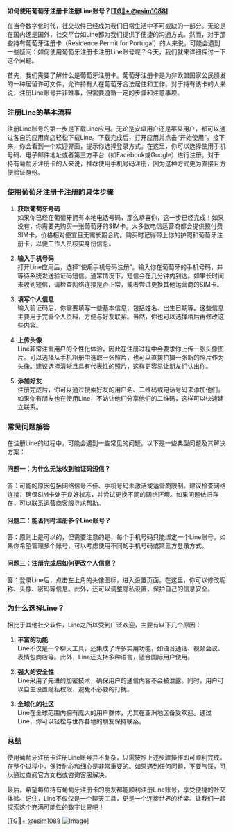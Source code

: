 **如何使用葡萄牙注册卡注册Line账号？[[TG💪+ @esim1088](https://t.me/s/esim1088)]**

在当今数字化时代，社交软件已经成为我们日常生活中不可或缺的一部分。无论是在国内还是国外，社交平台如Line都为我们提供了便捷的沟通方式。然而，对于那些持有葡萄牙注册卡（Residence Permit for Portugal）的人来说，可能会遇到一些疑问：如何使用葡萄牙注册卡注册Line账号呢？今天，我们就来详细探讨一下这个问题。

首先，我们需要了解什么是葡萄牙注册卡。葡萄牙注册卡是为非欧盟国家公民颁发的一种居留许可文件，允许持有人在葡萄牙合法居住和工作。对于持有该卡的人来说，注册Line账号并非难事，但需要遵循一定的步骤和注意事项。

### **注册Line的基本流程**

注册Line账号的第一步是下载Line应用。无论是安卓用户还是苹果用户，都可以通过各自的应用商店轻松下载Line。下载完成后，打开应用并点击“开始使用”。接下来，你会看到一个欢迎界面，提示你选择登录方式。在这里，你可以选择使用手机号码、电子邮件地址或者第三方平台（如Facebook或Google）进行注册。对于持有葡萄牙注册卡的人来说，推荐使用手机号码注册，因为这种方式更为直接且方便验证身份。

### **使用葡萄牙注册卡注册的具体步骤**

1. **获取葡萄牙号码**  
   如果你已经在葡萄牙拥有本地电话号码，那么恭喜你，这一步已经完成！如果没有，你需要先购买一张葡萄牙的SIM卡。大多数电信运营商都会提供预付费SIM卡，价格相对便宜且无需长期合约。购买时记得带上你的护照和葡萄牙注册卡，以便工作人员核实身份信息。

2. **输入手机号码**  
   打开Line应用后，选择“使用手机号码注册”。输入你在葡萄牙的手机号码，并等待系统发送验证码短信。通常情况下，短信会在几分钟内到达。如果长时间未收到短信，请检查网络连接是否正常，或者尝试更换其他运营商的SIM卡。

3. **填写个人信息**  
   输入验证码后，你需要填写一些基本信息，包括姓名、出生日期等。这些信息主要用于完善个人资料，方便与好友联系。当然，你也可以选择稍后再修改这些内容。

4. **上传头像**  
   Line非常注重用户的个性化体验，因此在注册过程中会要求你上传一张头像图片。可以选择从手机相册中选取一张照片，也可以直接拍摄一张新的照片作为头像。建议选择清晰且具有代表性的照片，这样更容易让朋友们认出你。

5. **添加好友**  
   注册完成后，你可以通过搜索好友的用户名、二维码或电话号码来添加他们。如果你有朋友也在使用Line，不妨让他们分享他们的二维码，这样可以快速建立联系。

### **常见问题解答**

在注册Line的过程中，可能会遇到一些常见的问题。以下是一些典型问题及其解决方案：

#### **问题一：为什么无法收到验证码短信？**
答：可能的原因包括网络信号不佳、手机号码未激活或运营商限制。建议检查网络连接，确保SIM卡处于良好状态，并尝试更换不同的网络环境。如果问题依旧存在，可以联系运营商客服寻求帮助。

#### **问题二：能否同时注册多个Line账号？**
答：原则上是可以的，但需要注意的是，每个手机号码只能绑定一个Line账号。如果你希望管理多个账号，可以考虑使用不同的手机号码或第三方登录方式。

#### **问题三：注册完成后如何更改个人信息？**
答：登录Line后，点击左上角的头像图标，进入设置页面。在这里，你可以修改昵称、头像、密码等信息。此外，还可以调整隐私设置，保护自己的信息安全。

### **为什么选择Line？**

相比于其他社交软件，Line之所以受到广泛欢迎，主要有以下几个原因：

1. **丰富的功能**  
   Line不仅是一个聊天工具，还集成了许多实用功能，如语音通话、视频会议、表情包商店等。此外，Line还支持多种语言，适合国际用户使用。

2. **强大的安全性**  
   Line采用了先进的加密技术，确保用户的通信内容不会被泄露。同时，用户可以自主设置隐私权限，避免不必要的打扰。

3. **全球化的社区**  
   Line在全球范围内拥有庞大的用户群体，尤其在亚洲地区备受欢迎。通过Line，你可以轻松与世界各地的朋友保持联系。

### **总结**

使用葡萄牙注册卡注册Line账号并不复杂，只需按照上述步骤操作即可顺利完成。在整个过程中，保持耐心和细心是非常重要的。如果遇到任何问题，不要气馁，可以通过查阅官方文档或咨询客服解决。

最后，希望每位持有葡萄牙注册卡的朋友都能顺利注册Line账号，享受便捷的社交体验。记住，Line不仅仅是一个聊天工具，更是一个连接世界的桥梁。让我们一起探索这个充满可能性的数字世界吧！

[[TG💪+ @esim1088](https://t.me/s/esim1088) ![Image](https://i.postimg.cc/4NQfJmqS/Snipaste-2025-05-13-00-14-12.png)]